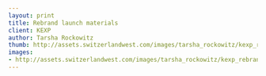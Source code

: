 ```yaml
--- 
layout: print
title: Rebrand launch materials
client: KEXP
author: Tarsha Rockowitz
thumb: http://assets.switzerlandwest.com/images/tarsha_rockowitz/kexp_rebrand-small.jpg
images: 
- http://assets.switzerlandwest.com/images/tarsha_rockowitz/kexp_rebrand.jpg
---
```

